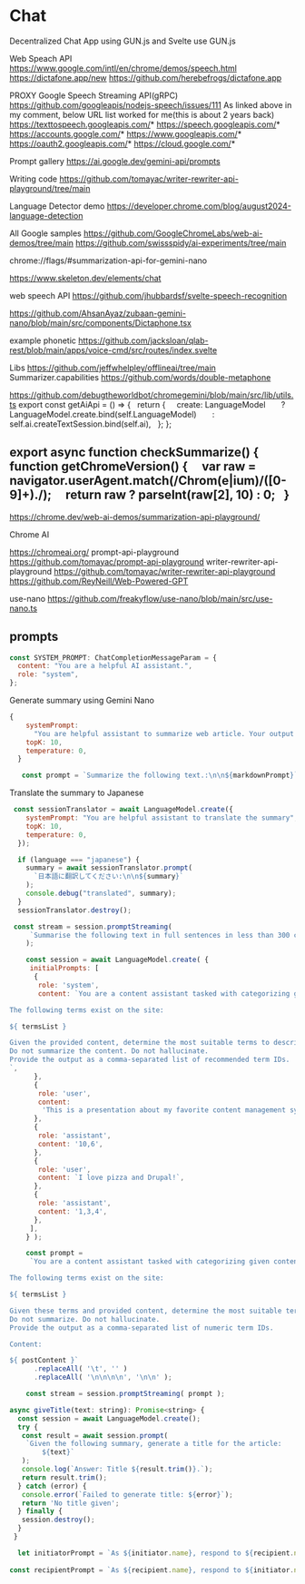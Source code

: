 # Chat

Decentralized Chat App using GUN.js and Svelte
use GUN.js

Web Speach API <https://www.google.com/intl/en/chrome/demos/speech.html>
<https://dictafone.app/new> <https://github.com/herebefrogs/dictafone.app>

PROXY  Google Speech Streaming API(gRPC)
<https://github.com/googleapis/nodejs-speech/issues/111>
As linked above in my comment, below URL list worked for me(this is about 2 years back)
<https://texttospeech.googleapis.com/>*
<https://speech.googleapis.com/>*
<https://accounts.google.com/>*
<https://www.googleapis.com/>*
<https://oauth2.googleapis.com/>*
<https://cloud.google.com/>*

Prompt gallery
<https://ai.google.dev/gemini-api/prompts>

Writing code
<https://github.com/tomayac/writer-rewriter-api-playground/tree/main>

Language Detector demo
<https://developer.chrome.com/blog/august2024-language-detection>

All Google samples
<https://github.com/GoogleChromeLabs/web-ai-demos/tree/main>
<https://github.com/swissspidy/ai-experiments/tree/main>

chrome://flags/#summarization-api-for-gemini-nano

<https://www.skeleton.dev/elements/chat>

 web speech API
<https://github.com/jhubbardsf/svelte-speech-recognition>

 <https://github.com/AhsanAyaz/zubaan-gemini-nano/blob/main/src/components/Dictaphone.tsx>

example  phonetic
<https://github.com/jacksloan/qlab-rest/blob/main/apps/voice-cmd/src/routes/index.svelte>

Libs
<https://github.com/jeffwhelpley/offlineai/tree/main>
Summarizer.capabilities
<https://github.com/words/double-metaphone>

<https://github.com/debugtheworldbot/chromegemini/blob/main/src/lib/utils.ts>
export const getAiApi = () => {
  return {
    create: LanguageModel
      ? LanguageModel.create.bind(self.LanguageModel)
      : self.ai.createTextSession.bind(self.ai),
  };
};

export async function checkSummarize() {
  function getChromeVersion() {
    var raw = navigator.userAgent.match(/Chrom(e|ium)\/([0-9]+)\./);
    return raw ? parseInt(raw[2], 10) : 0;
  }
--

 <https://chrome.dev/web-ai-demos/summarization-api-playground/>

Chrome AI

<https://chromeai.org/>
prompt-api-playground <https://github.com/tomayac/prompt-api-playground>
writer-rewriter-api-playground <https://github.com/tomayac/writer-rewriter-api-playground>
<https://github.com/ReyNeill/Web-Powered-GPT>

use-nano
<https://github.com/freakyflow/use-nano/blob/main/src/use-nano.ts>

## prompts

```js
const SYSTEM_PROMPT: ChatCompletionMessageParam = {
  content: "You are a helpful AI assistant.",
  role: "system",
};
```

 Generate summary using Gemini Nano

```js
{
    systemPrompt:
      "You are helpful assistant to summarize web article. Your output is markdown formatted. please summary with bullet points and meaningful sections.",
    topK: 10,
    temperature: 0,
  }

   const prompt = `Summarize the following text.:\n\n${markdownPrompt}`;
  ```

Translate the summary to Japanese

```js
 const sessionTranslator = await LanguageModel.create({
    systemPrompt: "You are helpful assistant to translate the summary",
    topK: 10,
    temperature: 0,
  });

  if (language === "japanese") {
    summary = await sessionTranslator.prompt(
      `日本語に翻訳してください:\n\n${summary}`
    );
    console.debug("translated", summary);
  }
  sessionTranslator.destroy();
```

```js
 const stream = session.promptStreaming(
     `Summarise the following text in full sentences in less than 300 characters: ${ postContent }`
    );
```

```js
    const session = await LanguageModel.create( {
     initialPrompts: [
      {
       role: 'system',
       content: `You are a content assistant tasked with categorizing given content with the correct terms.

The following terms exist on the site:

${ termsList }

Given the provided content, determine the most suitable terms to describe the content.
Do not summarize the content. Do not hallucinate.
Provide the output as a comma-separated list of recommended term IDs.
`,
      },
      {
       role: 'user',
       content:
        'This is a presentation about my favorite content management system, WordPress. Go check it out.',
      },
      {
       role: 'assistant',
       content: '10,6',
      },
      {
       role: 'user',
       content: `I love pizza and Drupal!`,
      },
      {
       role: 'assistant',
       content: '1,3,4',
      },
     ],
    } );

    const prompt =
     `You are a content assistant tasked with categorizing given content with the correct terms.

The following terms exist on the site:

${ termsList }

Given these terms and provided content, determine the most suitable terms to describe the content.
Do not summarize. Do not hallucinate.
Provide the output as a comma-separated list of numeric term IDs.

Content:

${ postContent }`
      .replaceAll( '\t', '' )
      .replaceAll( '\n\n\n\n', '\n\n' );

    const stream = session.promptStreaming( prompt );
```

```js
async giveTitle(text: string): Promise<string> {
  const session = await LanguageModel.create();
  try {
   const result = await session.prompt(
    `Given the following summary, generate a title for the article: 
        ${text}`
   );
   console.log(`Answer: Title ${result.trim()}.`);
   return result.trim();
  } catch (error) {
   console.error(`Failed to generate title: ${error}`);
   return 'No title given';
  } finally {
   session.destroy();
  }
 }
```

```js
  let initiatorPrompt = `As ${initiator.name}, respond to ${recipient.name} who previously said: "${lastMessage}". Please role-play according to your attributes: ${initiatorAttributes} Recent interactions include: ${initiatorHistory}. Keep it short, 2 or 3 sentences.`;
     
const recipientPrompt = `As ${recipient.name}, respond to ${initiator.name} who just said: "${lastMessage}". Please role-play according to your attributes: ${recipientAttributes} Recent interactions include: ${recipientHistory}. Keep it short, 2 or 3 sentences.`;
```
